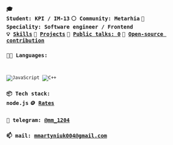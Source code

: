 ### <code>🎓 Student: KPI / IM-13</code> <code>⚪ Community: Metarhia</code> <code>👷 Speciality: Software engineer / Frontend</code><br> <code>💡 [Skills](SKILLS.md)</code> <code>🧻 [Projects](PROJECTS.md)</code> <code>📢 [Public talks: 0](TALKS.md)</code> <code>👀 [Open-source contribution](CONTRIBUTION.md)</code><br>
### <code>🧑‍💻 Languages: 
![JavaScript](https://img.shields.io/badge/-JavaScript-000000?style=flat-square&logo=JAVASCRIPT) ![C++](https://img.shields.io/badge/-C++-000000?style=flat-square&logo=C%2b%2b) </code>
### <code>📦 Tech stack: node.js</code> <code>🪙 [Rates](RATES.md)</code><br> 
### <code>💬 telegram: [@mm_1204](https://telegram.me/@mm_1204)</code> 
### <code>📫 mail: [mmartyniuk004@gmail.com](mailto:mmartyniuk004@gmail.com)</code> 
